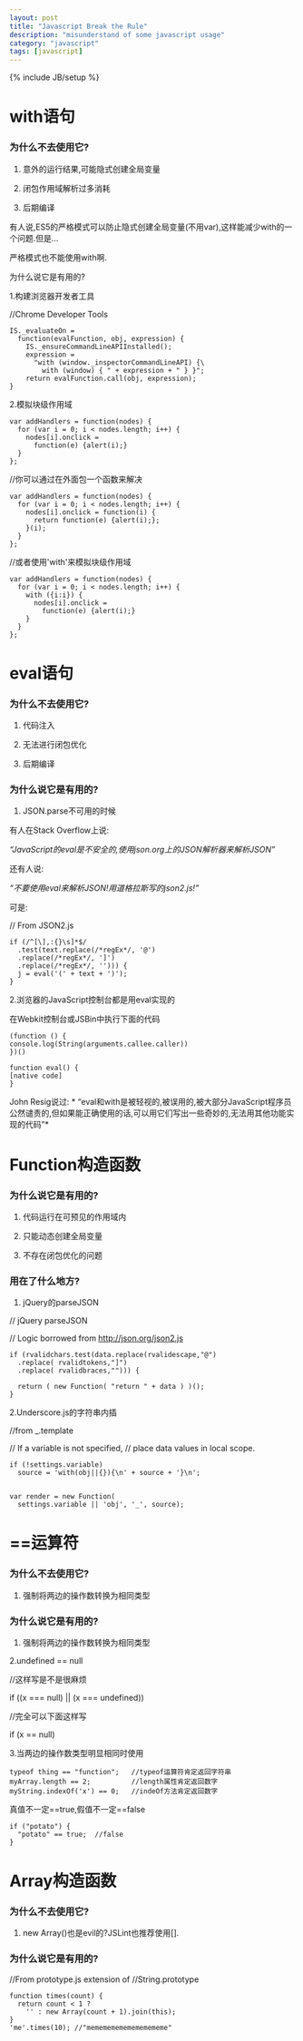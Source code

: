 ```yaml
---
layout: post
title: "Javascript Break the Rule"
description: "misunderstand of some javascript usage"
category: "javascript"
tags: [javascript]
---
```

{% include JB/setup %}


# with语句

### 为什么不去使用它?

1. 意外的运行结果,可能隐式创建全局变量

2. 闭包作用域解析过多消耗

3. 后期编译

有人说,ES5的严格模式可以防止隐式创建全局变量(不用var),这样能减少with的一个问题.但是…

严格模式也不能使用with啊.

为什么说它是有用的?

1.构建浏览器开发者工具

//Chrome Developer Tools

	IS._evaluateOn =
	  function(evalFunction, obj, expression) {
	    IS._ensureCommandLineAPIInstalled();
	    expression =
	      "with (window._inspectorCommandLineAPI) {\
	        with (window) { " + expression + " } }";
	    return evalFunction.call(obj, expression);
	}

2.模拟块级作用域

	var addHandlers = function(nodes) {
	  for (var i = 0; i < nodes.length; i++) {
	    nodes[i].onclick =
	      function(e) {alert(i);}
	  }
	};

//你可以通过在外面包一个函数来解决

	var addHandlers = function(nodes) {
	  for (var i = 0; i < nodes.length; i++) {
	    nodes[i].onclick = function(i) {
	      return function(e) {alert(i);};
	    }(i);
	  }
	};

//或者使用'with'来模拟块级作用域

	var addHandlers = function(nodes) {
	  for (var i = 0; i < nodes.length; i++) {
	    with ({i:i}) {
	      nodes[i].onclick =
	        function(e) {alert(i);}
	    }
	  }
	};

# eval语句

### 为什么不去使用它?

1. 代码注入

2. 无法进行闭包优化

3. 后期编译

### 为什么说它是有用的?

1. JSON.parse不可用的时候

有人在Stack Overflow上说:

*“JavaScript的eval是不安全的,使用json.org上的JSON解析器来解析JSON”*

还有人说:

*“不要使用eval来解析JSON!用道格拉斯写的json2.js!”*

可是:

// From JSON2.js
 
    if (/^[\],:{}\s]*$/
      .test(text.replace(/*regEx*/, '@')
      .replace(/*regEx*/, ']')
      .replace(/*regEx*/, ''))) {
      j = eval('(' + text + ')');
    }

2.浏览器的JavaScript控制台都是用eval实现的

在Webkit控制台或JSBin中执行下面的代码

    (function () {
    console.log(String(arguments.callee.caller))
    })()
     
    function eval() {
    [native code]
    }

John Resig说过:
*
“eval和with是被轻视的,被误用的,被大部分JavaScript程序员公然谴责的,但如果能正确使用的话,可以用它们写出一些奇妙的,无法用其他功能实现的代码”*

# Function构造函数

### 为什么说它是有用的?

1. 代码运行在可预见的作用域内

2. 只能动态创建全局变量

3. 不存在闭包优化的问题

### 用在了什么地方?

1. jQuery的parseJSON

// jQuery parseJSON 
 
// Logic borrowed from http://json.org/json2.js

	if (rvalidchars.test(data.replace(rvalidescape,"@")
	  .replace( rvalidtokens,"]")
	  .replace( rvalidbraces,""))) {
	 
	  return ( new Function( "return " + data ) )();
	}

2.Underscore.js的字符串内插

//from _.template
 
// If a variable is not specified,
// place data values in local scope.

	if (!settings.variable) 
	  source = 'with(obj||{}){\n' + source + '}\n';
 
 
	var render = new Function(
	  settings.variable || 'obj', '_', source);

# ==运算符

### 为什么不去使用它?

1. 强制将两边的操作数转换为相同类型

### 为什么说它是有用的?

1. 强制将两边的操作数转换为相同类型

2.undefined == null

//这样写是不是很麻烦

if ((x === null) || (x === undefined))
 
//完全可以下面这样写

if (x == null)

3.当两边的操作数类型明显相同时使用

	typeof thing == "function";   //typeof运算符肯定返回字符串
	myArray.length == 2;          //length属性肯定返回数字
	myString.indexOf('x') == 0;   //indeOf方法肯定返回数字
真值不一定==true,假值不一定==false

	
	if ("potato") {
	  "potato" == true;  //false
	}

# Array构造函数

### 为什么不去使用它?

1. new Array()也是evil的?JSLint也推荐使用[].

### 为什么说它是有用的?

//From prototype.js extension of 
//String.prototype

	function times(count) {
	  return count < 1 ?
	    '' : new Array(count + 1).join(this);
	}
	'me'.times(10); //"memememememememememe"